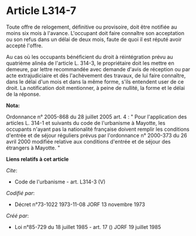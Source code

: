 # Article L314-7

Toute offre de relogement, définitive ou provisoire, doit être notifiée au moins six mois à l'avance. L'occupant doit faire
connaître son acceptation ou son refus dans un délai de deux mois, faute de quoi il est réputé avoir accepté l'offre. 

Au cas où les occupants bénéficient du droit à réintégration prévu au quatrième alinéa de l'article L. 314-3, le propriétaire
doit les mettre en demeure, par lettre recommandée avec demande d'avis de réception ou par acte extrajudiciaire et dès
l'achèvement des travaux, de lui faire connaître, dans le délai d'un mois et dans la même forme, s'ils entendent user de ce
droit. La notification doit mentionner, à peine de nullité, la forme et le délai de la réponse.

**Nota:**

Ordonnance n° 2005-868 du 28 juillet 2005 art. 4 : " Pour l'application des articles L. 314-1 et suivants du code de
l'urbanisme à Mayotte, les occupants n'ayant pas la nationalité française doivent remplir les conditions d'entrée et de
séjour réguliers prévus par l'ordonnance n° 2000-373 du 26 avril 2000 modifiée relative aux conditions d'entrée et de séjour
des étrangers à Mayotte. "

**Liens relatifs à cet article**

_Cite_:

  - Code de l'urbanisme - art. L314-3 (V)

_Codifié par_:

  - Décret n°73-1022 1973-11-08 JORF 13 novembre 1973

_Créé par_:

  - Loi n°85-729 du 18 juillet 1985 - art. 17 () JORF 19 juillet 1985
